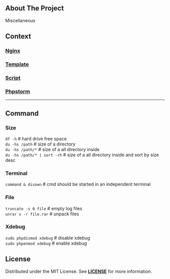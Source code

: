## About The Project
Miscellaneous  

## Context

### [Nginx](nginx)
### [Template](template)
### [Script](script)
### [Phpstorm](phpstorm)


--- 
## Command

### Size   
`df -h` # hard drive free space   
`du -hs /path` # size of a directory   
`du -hs /path/*` # size of a all directory inside   
`du -hs /path/* | sort -rh` # size of a all directory inside and sort by size desc  

### Terminal
`command & disown` # cmd should be started in an independent terminal  

### File  
`truncate -s 0 file` # empty log files  
`unrar x -r file.rar` # unpack files

### Xdebug
`sudo phpdismod xdebug` # disable xdebug  
`sudo phpenmod xdebug` # enable xdebug  


## License
Distributed under the MIT License. See **[LICENSE][license]** for more information.


[//]: # (Links)
[license]: https://github.com/habibun/miscellaneous/blob/main/LICENSE
